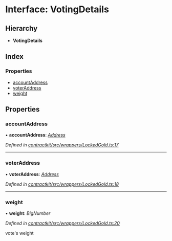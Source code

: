 # Interface: VotingDetails

## Hierarchy

* **VotingDetails**

## Index

### Properties

* [accountAddress](_wrappers_lockedgold_.votingdetails.md#accountaddress)
* [voterAddress](_wrappers_lockedgold_.votingdetails.md#voteraddress)
* [weight](_wrappers_lockedgold_.votingdetails.md#weight)

## Properties

###  accountAddress

• **accountAddress**: *[Address](../modules/_base_.md#address)*

*Defined in [contractkit/src/wrappers/LockedGold.ts:17](https://github.com/celo-org/celo-monorepo/blob/master/packages/contractkit/src/wrappers/LockedGold.ts#L17)*

___

###  voterAddress

• **voterAddress**: *[Address](../modules/_base_.md#address)*

*Defined in [contractkit/src/wrappers/LockedGold.ts:18](https://github.com/celo-org/celo-monorepo/blob/master/packages/contractkit/src/wrappers/LockedGold.ts#L18)*

___

###  weight

• **weight**: *BigNumber*

*Defined in [contractkit/src/wrappers/LockedGold.ts:20](https://github.com/celo-org/celo-monorepo/blob/master/packages/contractkit/src/wrappers/LockedGold.ts#L20)*

vote's weight
